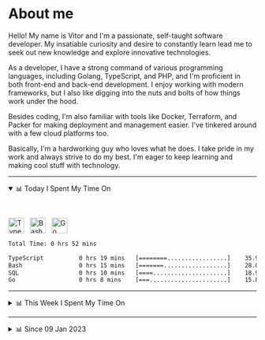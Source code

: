 # About me

Hello! My name is Vitor and I'm a passionate, self-taught software developer. My insatiable curiosity and desire to constantly learn lead me to seek out new knowledge and explore innovative technologies.

As a developer, I have a strong command of various programming languages, including Golang, TypeScript, and PHP, and I'm proficient in both front-end and back-end development. I enjoy working with modern frameworks, but I also like digging into the nuts and bolts of how things work under the hood.

Besides coding, I'm also familiar with tools like Docker, Terraform, and Packer for making deployment and management easier. I've tinkered around with a few cloud platforms too.

Basically, I'm a hardworking guy who loves what he does. I take pride in my work and always strive to do my best. I'm eager to keep learning and making cool stuff with technology.

---

<!-- ## 📊 Today I Spent My Time On -->

<details open>
<summary>📊 Today I Spent My Time On</summary>

&nbsp;

<!--DEVTIMER:TODAY:START-->
<img align="center" width="32px" src="https://cdn.simpleicons.org/typescript/3178C6" alt="TypeScript" />&nbsp;&nbsp;&nbsp;<img align="center" width="32px" src="https://cdn.simpleicons.org/gnubash/fff" alt="Bash" />&nbsp;&nbsp;&nbsp;<img align="center" width="32px" src="https://cdn.simpleicons.org/go/00ADD8" alt="Go" />&nbsp;&nbsp;&nbsp;

```txt
Total Time: 0 hrs 52 mins

TypeScript          0 hrs 19 mins   [========.................]    35.90 %
Bash                0 hrs 15 mins   [=======..................]    28.07 %
SQL                 0 hrs 10 mins   [====.....................]    18.96 %
Go                  0 hrs 8 mins    [===......................]    15.80 %
```

<!--DEVTIMER:TODAY:END-->

</details>

---
<details>
<summary>📊 This Week I Spent My Time On</summary>

&nbsp;

<!--DEVTIMER:WEEK:START-->
<img align="center" width="32px" src="https://cdn.simpleicons.org/go/00ADD8" alt="Go" />&nbsp;&nbsp;&nbsp;<img align="center" width="32px" src="https://cdn.simpleicons.org/yaml/fff" alt="YAML" />&nbsp;&nbsp;&nbsp;<img align="center" width="32px" src="https://cdn.simpleicons.org/typescript/3178C6" alt="TypeScript" />&nbsp;&nbsp;&nbsp;<img align="center" width="32px" src="https://cdn.simpleicons.org/gnubash/fff" alt="Bash" />&nbsp;&nbsp;&nbsp;<img align="center" width="32px" src="https://cdn.simpleicons.org/php/777BB4" alt="PHP" />&nbsp;&nbsp;&nbsp;<img align="center" width="32px" src="https://cdn.simpleicons.org/academia/fff" alt="Text" />&nbsp;&nbsp;&nbsp;<img align="center" width="32px" src="https://cdn.simpleicons.org/javascript/F7DF1E" alt="JavaScript" />&nbsp;&nbsp;&nbsp;<img align="center" width="32px" src="https://cdn.simpleicons.org/markdown/fff" alt="Markdown" />&nbsp;&nbsp;&nbsp;

```txt
Total Time: 5 hrs 30 mins

Go                  3 hrs 36 mins   [================.........]    65.46 %
YAML                0 hrs 29 mins   [==.......................]    8.92 %
TypeScript          0 hrs 29 mins   [==.......................]    8.73 %
SQL                 0 hrs 19 mins   [=........................]    5.68 %
Bash                0 hrs 17 mins   [=........................]    5.30 %
PHP                 0 hrs 7 mins    [.........................]    2.08 %
Docker              0 hrs 3 mins    [.........................]    0.86 %
Text                0 hrs 2 mins    [.........................]    0.61 %
JavaScript          0 hrs 2 mins    [.........................]    0.61 %
Nginx configuration file 0 hrs 2 mins    [.........................]    0.61 %
Markdown            0 hrs 2 mins    [.........................]    0.54 %
```

<!--DEVTIMER:WEEK:END-->
</details>

---


<details>
<summary>📊 Since 09 Jan 2023</summary>

&nbsp;

<!--DEVTIMER::START-->
<img align="center" width="32px" src="https://cdn.simpleicons.org/typescript/3178C6" alt="TypeScript" />&nbsp;&nbsp;&nbsp;<img align="center" width="32px" src="https://cdn.simpleicons.org/go/00ADD8" alt="Go" />&nbsp;&nbsp;&nbsp;<img align="center" width="32px" src="https://cdn.simpleicons.org/vuedotjs/4FC08D" alt="Vue" />&nbsp;&nbsp;&nbsp;<img align="center" width="32px" src="https://cdn.simpleicons.org/gnubash/fff" alt="Bash" />&nbsp;&nbsp;&nbsp;<img align="center" width="32px" src="https://cdn.simpleicons.org/yaml/fff" alt="YAML" />&nbsp;&nbsp;&nbsp;<img align="center" width="32px" src="https://cdn.simpleicons.org/javascript/F7DF1E" alt="JavaScript" />&nbsp;&nbsp;&nbsp;<img align="center" width="32px" src="https://cdn.simpleicons.org/python/3776AB" alt="Python" />&nbsp;&nbsp;&nbsp;<img align="center" width="32px" src="https://cdn.simpleicons.org/carrd/fff" alt="JSON" />&nbsp;&nbsp;&nbsp;<img align="center" width="32px" src="https://cdn.simpleicons.org/html5/E34F26" alt="HTML" />&nbsp;&nbsp;&nbsp;<img align="center" width="32px" src="https://cdn.simpleicons.org/css3/1572B6" alt="CSS" />&nbsp;&nbsp;&nbsp;<img align="center" width="32px" src="https://cdn.simpleicons.org/academia/fff" alt="Text" />&nbsp;&nbsp;&nbsp;<img align="center" width="32px" src="https://cdn.simpleicons.org/php/777BB4" alt="PHP" />&nbsp;&nbsp;&nbsp;

```txt
Total Time: 104 hrs 41 mins

TypeScript          53 hrs 43 mins  [============.............]    51.32 %
Go                  16 hrs 55 mins  [====.....................]    16.16 %
Vue                 9 hrs 6 mins    [==.......................]    8.70 %
Bash                5 hrs 15 mins   [=........................]    5.01 %
YAML                4 hrs 16 mins   [=........................]    4.08 %
JavaScript          4 hrs 7 mins    [.........................]    3.94 %
Python              3 hrs 12 mins   [.........................]    3.05 %
SCSS                2 hrs 3 mins    [.........................]    1.95 %
JSON                1 hrs 41 mins   [.........................]    1.60 %
Docker              0 hrs 48 mins   [.........................]    0.77 %
SQL                 0 hrs 37 mins   [.........................]    0.59 %
HTML                0 hrs 16 mins   [.........................]    0.25 %
XML                 0 hrs 13 mins   [.........................]    0.20 %
CSS                 0 hrs 11 mins   [.........................]    0.18 %
Text                0 hrs 9 mins    [.........................]    0.14 %
PHP                 0 hrs 7 mins    [.........................]    0.11 %
Nginx configuration file 0 hrs 2 mins    [.........................]    0.03 %
```

<!--DEVTIMER::END-->

</details>
